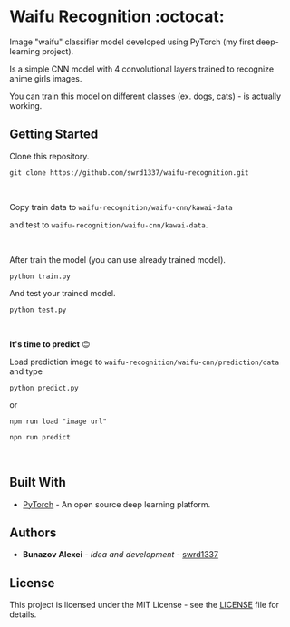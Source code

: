 # Waifu Recognition :octocat:

Image "waifu" classifier model developed using PyTorch (my first deep-learning project).

Is a simple CNN model with 4 convolutional layers trained to recognize anime girls images.

You can train this model on different classes (ex. dogs, cats) - is actually working.

## Getting Started

Clone this repository.

```
git clone https://github.com/swrd1337/waifu-recognition.git
```
<br/>

Copy train data to ``` waifu-recognition/waifu-cnn/kawai-data ```

and test to ``` waifu-recognition/waifu-cnn/kawai-data ```.

<br/>

After train the model (you can use already trained model).

``` 
python train.py
```

And test your trained model.

``` 
python test.py 
```

<br/>

**It's time to predict** :blush:

Load prediction image to ``` waifu-recognition/waifu-cnn/prediction/data ``` and type

```
python predict.py
```

or

```
npm run load "image url" 
```

```
npn run predict 
```

<br/>

## Built With

* [PyTorch](https://pytorch.org/) - An open source deep learning platform.

## Authors

* **Bunazov Alexei** - *Idea and development* - [swrd1337](https://github.com/swrd1337)

## License

This project is licensed under the MIT License - see the [LICENSE](LICENSE) file for details.

